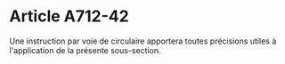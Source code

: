 # Article A712-42

Une instruction par voie de circulaire apportera toutes précisions utiles à l'application de la présente sous-section.
